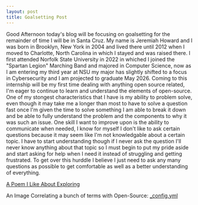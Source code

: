 ```yaml
---
layout: post
title: Goalsetting Post
---
```


Good Afternoon today's blog will be focusing on goalsetting for the remainder of time I will be in Santa Cruz. My name is Jeremiah Howard and I was born in Brooklyn, New York in 2004 and lived there until 2012 when I moved to Charlotte, North Carolina in which I stayed and was raised there. I first attended Norfolk State University in 2022 in whiched I joined the "Spartan Legion" Marching Band and majored in Computer Science, now as I am entering my third year at NSU my major has slightly shifted to a focus in Cybersecurity and I am projected to graduate May 2026. Coming to this internship will be my first time dealing with anything open source related, I'm eager to continue to learn and understand the elements of open-source. One of my stongest characteristics that I have is my ability to problem solve, even though it may take me a longer than most to have to solve a question fast once I'm given the time to solve something I am able to break it down and be able to fully understand the problem and the components to why it was such an issue. One skill I want to improve upon is the ability to communicate when needed, I know for myself I don't like to ask certain questions because it may seem like I'm not knowledgable about a certain topic. I have to start understanding though if I never ask the question I'll never know anything about that topic so I must begin to put my pride aside and start asking for help when I need it instead of struggling and getting frustrated. To get over this hurddle I believe I just need to ask any many questions as possible to get comfortable as well as a better understanding of everything.

[A Poem I Like About Exploring](https://poemanalysis.com/helen-hunt-jackson/outward-bound-by-helen-hunt-jackson/)

An Image Correlating a bunch of terms with Open-Source:
[_config.yml](/images/openSourceWordPIc.png)
